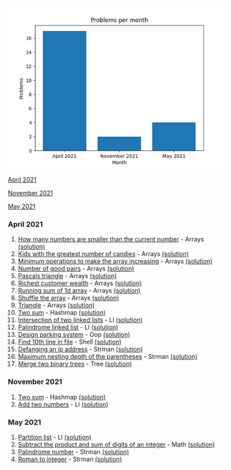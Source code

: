 ![problems_per_month](https://github.com/joebost/lc/blob/main/problems_per_month.png)

[April 2021](#april-2021)

[November 2021](#november-2021)

[May 2021](#may-2021)

### April 2021
1. [How many numbers are smaller than the current number](https://leetcode.com/problems/how-many-numbers-are-smaller-than-the-current-number/) - Arrays [(solution)](https://github.com/joebost/lc/blob/main/arrays/how-many-numbers-are-smaller-than-the-current-number.py)
1. [Kids with the greatest number of candies](https://leetcode.com/problems/kids-with-the-greatest-number-of-candies/) - Arrays [(solution)](https://github.com/joebost/lc/blob/main/arrays/kids-with-the-greatest-number-of-candies.py)
1. [Minimum operations to make the array increasing](https://leetcode.com/problems/minimum-operations-to-make-the-array-increasing/) - Arrays [(solution)](https://github.com/joebost/lc/blob/main/arrays/minimum-operations-to-make-the-array-increasing.py)
1. [Number of good pairs](https://leetcode.com/problems/number-of-good-pairs/) - Arrays [(solution)](https://github.com/joebost/lc/blob/main/arrays/number-of-good-pairs.py)
1. [Pascals triangle](https://leetcode.com/problems/pascals-triangle/) - Arrays [(solution)](https://github.com/joebost/lc/blob/main/arrays/pascals-triangle.py)
1. [Richest customer wealth](https://leetcode.com/problems/richest-customer-wealth/) - Arrays [(solution)](https://github.com/joebost/lc/blob/main/arrays/richest-customer-wealth.py)
1. [Running sum of 1d array](https://leetcode.com/problems/running-sum-of-1d-array/) - Arrays [(solution)](https://github.com/joebost/lc/blob/main/arrays/running-sum-of-1d-array.py)
1. [Shuffle the array](https://leetcode.com/problems/shuffle-the-array/) - Arrays [(solution)](https://github.com/joebost/lc/blob/main/arrays/shuffle-the-array.py)
1. [Triangle](https://leetcode.com/problems/triangle/) - Arrays [(solution)](https://github.com/joebost/lc/blob/main/arrays/triangle.py)
1. [Two sum](https://leetcode.com/problems/two-sum/) - Hashmap [(solution)](https://github.com/joebost/lc/blob/main/hashmap/two-sum.py)
1. [Intersection of two linked lists](https://leetcode.com/problems/intersection-of-two-linked-lists/) - Ll [(solution)](https://github.com/joebost/lc/blob/main/ll/intersection-of-two-linked-lists.py)
1. [Palindrome linked list](https://leetcode.com/problems/palindrome-linked-list/) - Ll [(solution)](https://github.com/joebost/lc/blob/main/ll/palindrome-linked-list.py)
1. [Design parking system](https://leetcode.com/problems/design-parking-system/) - Oop [(solution)](https://github.com/joebost/lc/blob/main/oop/design-parking-system.py)
1. [Find 10th line in file](https://leetcode.com/problems/tenth-line/) - Shell [(solution)](https://github.com/joebost/lc/blob/main/shell/find-10th-line-in-file.sh)
1. [Defanging an ip address](https://leetcode.com/problems/defanging-an-ip-address/) - Strman [(solution)](https://github.com/joebost/lc/blob/main/strman/defanging-an-ip-address.py)
1. [Maximum nesting depth of the parentheses](https://leetcode.com/problems/maximum-nesting-depth-of-the-parentheses/) - Strman [(solution)](https://github.com/joebost/lc/blob/main/strman/maximum-nesting-depth-of-the-parentheses.py)
1. [Merge two binary trees](https://leetcode.com/problems/merge-two-binary-trees/) - Tree [(solution)](https://github.com/joebost/lc/blob/main/tree/merge-two-binary-trees.py)
### November 2021
1. [Two sum](https://leetcode.com/problems/two-sum/) - Hashmap [(solution)](https://github.com/joebost/lc/blob/main/hashmap/two-sum.py)
1. [Add two numbers](https://leetcode.com/problems/add-two-numbers/) - Ll [(solution)](https://github.com/joebost/lc/blob/main/ll/add-two-numbers.py)
### May 2021
1. [Partition list](https://leetcode.com/problems/partition-list/) - Ll [(solution)](https://github.com/joebost/lc/blob/main/ll/partition-list.py)
1. [Subtract the product and sum of digits of an integer](https://leetcode.com/problems/subtract-the-product-and-sum-of-digits-of-an-integer/) - Math [(solution)](https://github.com/joebost/lc/blob/main/math/subtract-the-product-and-sum-of-digits-of-an-integer.py)
1. [Palindrome number](https://leetcode.com/problems/palindrome-number/) - Strman [(solution)](https://github.com/joebost/lc/blob/main/strman/palindrome-number.py)
1. [Roman to integer](https://leetcode.com/problems/roman-to-integer/) - Strman [(solution)](https://github.com/joebost/lc/blob/main/strman/roman-to-integer.py)
